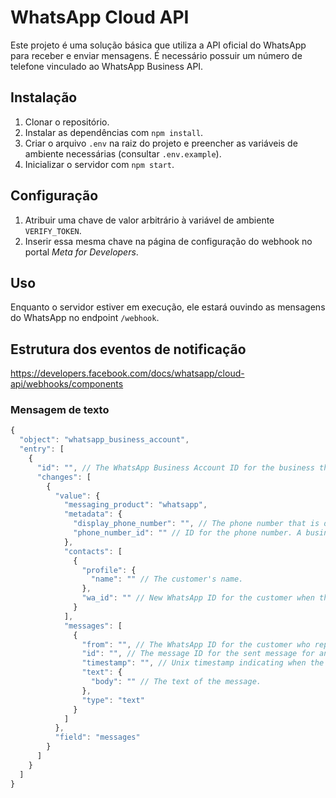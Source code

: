# WhatsApp Cloud API

Este projeto é uma solução básica que utiliza a API oficial do WhatsApp para receber e enviar mensagens. É necessário possuir um número de telefone vinculado ao WhatsApp Business API.

## Instalação

1. Clonar o repositório.
2. Instalar as dependências com `npm install`.
3. Criar o arquivo `.env` na raiz do projeto e preencher as variáveis de ambiente necessárias (consultar `.env.example`).
4. Inicializar o servidor com `npm start`.

## Configuração

1. Atribuir uma chave de valor arbitrário à variável de ambiente `VERIFY_TOKEN`.
2. Inserir essa mesma chave na página de configuração do webhook no portal *Meta for Developers*.

## Uso

Enquanto o servidor estiver em execução, ele estará ouvindo as mensagens do WhatsApp no endpoint `/webhook`.

## Estrutura dos eventos de notificação

https://developers.facebook.com/docs/whatsapp/cloud-api/webhooks/components

### Mensagem de texto

```javascript
{
  "object": "whatsapp_business_account",
  "entry": [
    {
      "id": "", // The WhatsApp Business Account ID for the business that is subscribed to the webhook.
      "changes": [
        {
          "value": {
            "messaging_product": "whatsapp",
            "metadata": {
              "display_phone_number": "", // The phone number that is displayed for a business.
              "phone_number_id": "" // ID for the phone number. A business can respond to a message using this ID.
            },
            "contacts": [
              {
                "profile": {
                  "name": "" // The customer's name.
                },
                "wa_id": "" // New WhatsApp ID for the customer when their phone number is updated. Available on webhook versions v12.0 and later.
              }
            ],
            "messages": [
              {
                "from": "", // The WhatsApp ID for the customer who replied to an inbound message.
                "id": "", // The message ID for the sent message for an inbound reply.
                "timestamp": "", // Unix timestamp indicating when the WhatsApp server received the message from the customer.
                "text": {
                  "body": "" // The text of the message.
                },
                "type": "text"
              }
            ]
          },
          "field": "messages"
        }
      ]
    }
  ]
}
```
